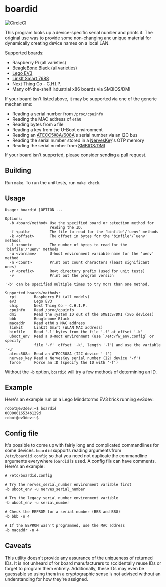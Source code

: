 # boardid

[![CircleCI](https://circleci.com/gh/fhunleth/boardid.svg?style=svg)](https://circleci.com/gh/fhunleth/boardid)

This program looks up a device-specific serial number and prints it. The
original use was to provide some non-changing and unique material for
dynamically creating device names on a local LAN.

Supported boards:

* Raspberry Pi (all varieties)
* [BeagleBone Black (all varieties)](http://beagleboard.org/)
* [Lego EV3](https://www.ev3dev.org/)
* [LinkIt Smart 7688](https://www.seeedstudio.com/LinkIt-Smart-7688-p-2573.html)
* Next Thing Co - C.H.I.P.
* Many off-the-shelf industrial x86 boards via SMBIOS/DMI

If your board isn't listed above, it may be supported via one of the generic
mechanisms:

* Reading a serial number from `/proc/cpuinfo`
* Reading the MAC address of `eth0`
* Reading bytes from a file
* Reading a key from the U-Boot environment
* Reading an [ATECC508A/608A](https://www.microchip.com/wwwproducts/en/ATECC508A)'s serial number via an I2C bus
* Reading the serial number stored in a [NervesKey](https://github.com/nerves-hub/nerves_key/)'s OTP memory
* Reading the serial number from [SMBIOS/DMI](https://www.dmtf.org/standards/smbios)

If your board isn't supported, please consider sending a pull request.

## Building

Run `make`. To run the unit tests, run `make check`.

## Usage

```text
Usage: boardid [OPTION]...

Options:
  -b <board/method> Use the specified board or detection method for
                    reading the ID.
  -f <path>         The file to read for the 'binfile'/'uenv' methods
  -k <offset>       The offset in bytes for the 'binfile'/`uenv' methods
  -l <count>        The number of bytes to read for the 'binfile'/'uenv' methods
  -u <varname>      U-boot environment variable name for the 'uenv' method
  -n <count>        Print out count characters (least significant ones)
  -r <prefix>       Root directory prefix (used for unit tests)
  -v                Print out the program version

'-b' can be specified multiple times to try more than one method.

Supported boards/methods:
  rpi        Raspberry Pi (all models)
  ev3        Lego EV3
  chip       Next Thing Co - C.H.I.P.
  cpuinfo    Read /proc/cpuinfo
  dmi        Read the system ID out of the SMBIOS/DMI (x86 devices)
  bbb        Beaglebone Black
  macaddr    Read eth0's MAC address
  linkit     LinkIt Smart (WLAN MAC address)
  binfile    Read '-l' bytes from the file '-f' at offset '-k'
  uboot_env  Read a U-Boot environment (use `/etc/fw_env.config` or specify
             file '-f', offset '-k', length '-l') and use the variable '-u'
  atecc508a  Read an ATECC508A (I2C device '-f')
  nerves_key Read a NervesKey serial number (I2C device '-f')
  force      Force an ID (specify the ID with '-f')
```

Without the `-b` option, `boardid` will try a few methods of determining an ID.

## Example

Here's an example run on a Lego Mindstorms EV3 brick running ev3dev:

```sh
robot@ev3dev:~$ boardid
00000016534b129d
robot@ev3dev:~$
```

## Config file

It's possible to come up with fairly long and complicated commandlines for some
devices. `boardid` supports reading arguments from `/etc/boardid.config` so that
you need not duplicate the commandline arguments everywhere `boardid` is used.
A config file can have comments. Here's an example:

```txt
# /etc/boardid.config

# Try the nerves_serial_number environment variable first
-b uboot_env -u nerves_serial_number

# Try the legacy serial_number environment variable
-b uboot_env -u serial_number

# Check the EEPROM for a serial number (BBB and BBG)
-b bbb -n 4

# If the EEPROM wasn't programmed, use the MAC address
-b macaddr -n 4
```

## Caveats

This utility doesn't provide any assurance of the uniqueness of returned IDs. It
is not unheard of for board manufacturers to accidentally reuse IDs or forget to
program them entirely. Additionally, these IDs may even be guessable so using
them in a cryptographic sense is not advised without an understanding for how
they're assigned.
